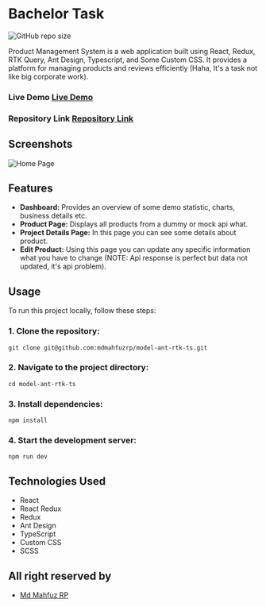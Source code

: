 # Bachelor Task

![GitHub repo size](https://img.shields.io/github/repo-size/mdmahfuzrp/model-ant-rtk-ts)

Product Management System is a web application built using React, Redux, RTK Query, Ant Design, Typescript, and Some Custom CSS. It provides a platform for managing products and reviews efficiently (Haha, It's a task not like big corporate work).

### Live Demo [Live Demo](https://m360ict-ts.netlify.app/)

### Repository Link [Repository Link](https://github.com/mdmahfuzrp/model-ant-rtk-ts)

## Screenshots

![Home Page](https://i.ibb.co/9V5Hbcq/Screenshot-2024-07-02-011039.png)

## Features

- **Dashboard:** Provides an overview of some demo statistic, charts, business details etc.
- **Product Page:** Displays all products from a dummy or mock api what.
- **Project Details Page:** In this page you can see some details about product.
- **Edit Product:** Using this page you can update any specific information what you have to change (NOTE: Api response is perfect but data not updated, it's api problem).

## Usage

To run this project locally, follow these steps:

### 1. Clone the repository:

```
git clone git@github.com:mdmahfuzrp/model-ant-rtk-ts.git
```

### 2. Navigate to the project directory:

```
cd model-ant-rtk-ts
```

### 3. Install dependencies:

```
npm install
```

### 4. Start the development server:

```
npm run dev
```

## Technologies Used

- React
- React Redux
- Redux
- Ant Design
- TypeScript
- Custom CSS
- SCSS

## All right reserved by

- [Md Mahfuz RP](https://www.linkedin.com/in/mdmahfuzrp)
